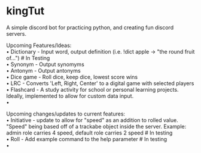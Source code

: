 # kingTut
A simple discord bot for practicing python, and creating fun discord servers.  
  
Upcoming Features/Ideas:  
• Dictionary - Input word, output definition (i.e. !dict apple -> "the round fruit of...") # In Testing  
  • Synonym - Output synomyms  
  • Antonym - Output antonyms  
• Dice game - Roll dice, keep dice, lowest score wins  
• LRC - Converts 'Left, Right, Center' to a digital game with selected players  
• Flashcard - A study activity for school or personal learning projects. Ideally, implemented to allow for custom data input.  
•  
  
Upcoming changes/updates to current features:  
• Initiative - update to allow for "speed" as an addition to rolled value. "Speed" being based off of a trackabe object inside the server. Example: admin role carries 4 speed, default role carries 2 speed # In testing  
• Roll - Add example command to the help parameter # In testing  
•   
  

